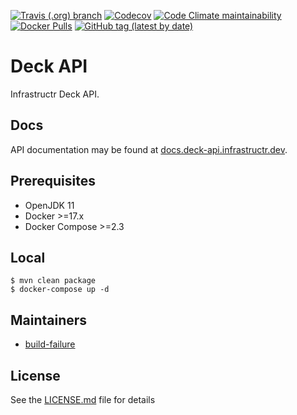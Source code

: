[![Travis (.org) branch](https://img.shields.io/travis/infrastructr/deck-api/master)](https://travis-ci.org/infrastructr/deck-api)
[![Codecov](https://img.shields.io/codecov/c/github/infrastructr/deck-api)](https://codecov.io/gh/infrastructr/deck-api)
[![Code Climate maintainability](https://img.shields.io/codeclimate/maintainability/infrastructr/deck-api)](https://codeclimate.com/github/infrastructr/deck-api)[
![Docker Pulls](https://img.shields.io/docker/pulls/infrastructr/deck-api)](https://hub.docker.com/r/infrastructr/deck-api)
[![GitHub tag (latest by date)](https://img.shields.io/github/v/tag/infrastructr/deck-api)](https://hub.docker.com/repository/docker/infrastructr/deck-api/tags?page=1)

# Deck API
Infrastructr Deck API.

## Docs

API documentation may be found at [docs.deck-api.infrastructr.dev](https://docs.deck-api.infrastructr.dev).

## Prerequisites

- OpenJDK 11
- Docker >=17.x
- Docker Compose >=2.3

## Local

    $ mvn clean package
    $ docker-compose up -d

## Maintainers

- [build-failure](https://github.com/build-failure)

## License

See the [LICENSE.md](LICENSE.md) file for details
